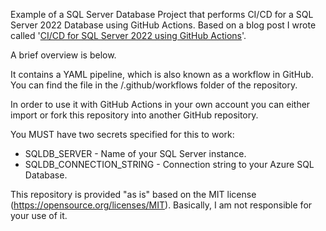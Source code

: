 Example of a SQL Server Database Project that performs CI/CD for a SQL Server 2022 Database using GitHub Actions. Based on a blog post I wrote called '[CI/CD for SQL Server 2022 using GitHub Actions](https://www.kevinrchant.com/2023/03/07/ci-cd-for-sql-server-2022-using-github-actions/)'.

A brief overview is below. 

It contains a YAML pipeline, which is also known as a workflow in GitHub. You can find the file in the /.github/workflows folder of the repository.

In order to use it with GitHub Actions in your own account you can either import or fork this repository into another GitHub repository.

You MUST have two secrets specified for this to work:

* SQLDB_SERVER - Name of your SQL Server instance.
* SQLDB_CONNECTION_STRING - Connection string to your Azure SQL Database.

This repository is provided "as is" based on the MIT license (https://opensource.org/licenses/MIT). Basically, I am not responsible for your use of it.
